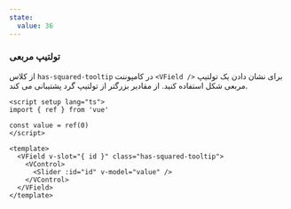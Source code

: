 ```yaml
---
state:
  value: 36
---
```


### تولتیپ مربعی

از کلاس `has-squared-tooltip` در کامپوننت `<VField />` برای نشان دادن یک تولتیپ مربعی شکل استفاده کنید. از مقادیر بزرگتر از تولتیپ گرد پشتیبانی می کند.

<!--code-->

```vue
<script setup lang="ts">
import { ref } from 'vue'

const value = ref(0)
</script>

<template>
  <VField v-slot="{ id }" class="has-squared-tooltip">
    <VControl>
      <Slider :id="id" v-model="value" />
    </VControl>
  </VField>
</template>
```

<!--/code-->

<!--example-->

<div class="columns mt-2">
  <div class="column is-6">
    <VField v-slot="{ id }" class="pt-5 px-4 has-squared-tooltip">
      <VControl>
        <Slider :id="id" v-model="frontmatter.state.value" />
      </VControl>
    </VField>
  </div>
</div>

<!--/example-->
